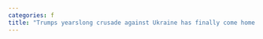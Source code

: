 ```yaml
---
categories: f
title: "Trumps yearslong crusade against Ukraine has finally come home to roost as Republicans call for abandoning Kyiv"
---
```

